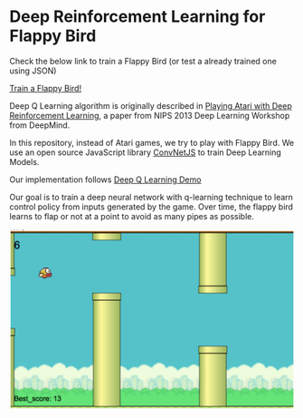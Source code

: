 # Deep Reinforcement Learning for Flappy Bird

Check the below link to train a Flappy Bird (or test a already trained one using JSON) 

[Train a Flappy Bird!](http://htmlpreview.github.io/?https://github.com/yjn93/Deep-Q-Learning-Flappy-Bird/blob/master/demo/flappybird.html)

Deep Q Learning algorithm is originally described in [Playing Atari with Deep Reinforcement Learning](http://arxiv.org/pdf/1312.5602v1.pdf), a paper from NIPS 2013 Deep Learning Workshop from DeepMind.

In this repository, instead of Atari games, we try to play with Flappy Bird. We use an open source JavaScript library [ConvNetJS](http://cs.stanford.edu/people/karpathy/convnetjs/index.html) to train Deep Learning Models. 

Our implementation follows [Deep Q Learning Demo](http://cs.stanford.edu/people/karpathy/convnetjs/demo/rldemo.html)

Our goal is to train a deep neural network with q-learning technique to learn control policy from inputs generated by the game.
Over time, the flappy bird learns to flap or not at a point to avoid as many pipes as possible.




![ScreenShot](/Screenshot/game.png)



